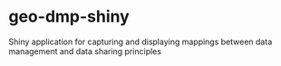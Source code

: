 # geo-dmp-shiny
Shiny application for capturing and displaying mappings between data management and data sharing principles
